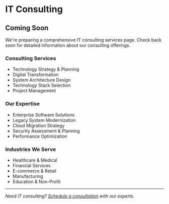 # IT Consulting

## Coming Soon

We're preparing a comprehensive IT consulting services page. Check back soon for detailed information about our consulting offerings.

### Consulting Services

- Technology Strategy & Planning
- Digital Transformation
- System Architecture Design
- Technology Stack Selection
- Project Management

### Our Expertise

- Enterprise Software Solutions
- Legacy System Modernization
- Cloud Migration Strategy
- Security Assessment & Planning
- Performance Optimization

### Industries We Serve

- Healthcare & Medical
- Financial Services
- E-commerce & Retail
- Manufacturing
- Education & Non-Profit

---

*Need IT consulting? [Schedule a consultation](/contact-us) with our experts.*
